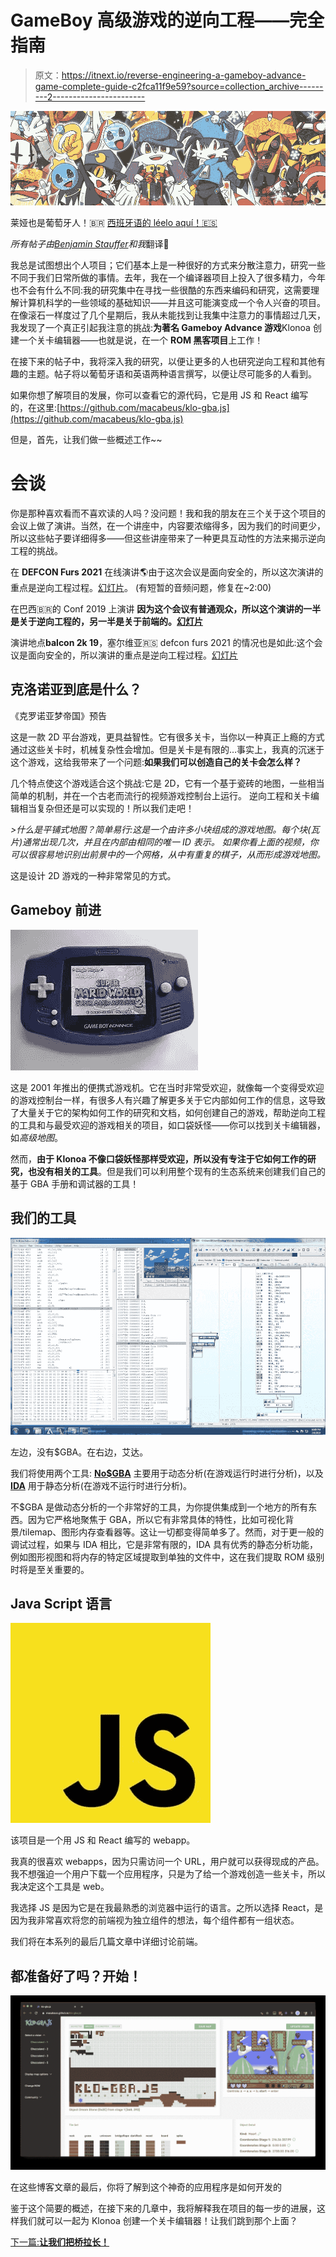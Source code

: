 # GameBoy 高级游戏的逆向工程——完全指南

> 原文：<https://itnext.io/reverse-engineering-a-gameboy-advance-game-complete-guide-c2fca11f9e59?source=collection_archive---------2----------------------->

![](img/bde75eb8e832f7ece4ada2f40d210f5d.png)

莱娅也是葡萄牙人！🇧🇷
[西班牙语的 léelo aquí！🇪🇸](https://macabeus.medium.com/ingenier%C3%ADa-inversa-de-un-juego-de-game-boy-advance-gu%C3%ADa-completa-dd5167f70263)

*所有帖子由*[*Benjamin Stauffer*](https://github.com/kcowolf)*和我*翻译💙

我总是试图想出个人项目；它们基本上是一种很好的方式来分散注意力，研究一些不同于我们日常所做的事情。去年，我在一个编译器项目上投入了很多精力，今年也不会有什么不同:我的研究集中在寻找一些很酷的东西来编码和研究，这需要理解计算机科学的一些领域的基础知识——并且这可能演变成一个令人兴奋的项目。
在像滚石一样度过了几个星期后，我从未能找到让我集中注意力的事情超过几天，我发现了一个真正引起我注意的挑战:**为著名 Gameboy Advance 游戏**Klonoa 创建一个关卡编辑器——也就是说，在一个 **ROM 黑客项目**上工作！

在接下来的帖子中，我将深入我的研究，以便让更多的人也研究逆向工程和其他有趣的主题。帖子将以葡萄牙语和英语两种语言撰写，以便让尽可能多的人看到。

如果你想了解项目的发展，你可以查看它的源代码，它是用 JS 和 React 编写的，在这里:[https://github.com/macabeus/klo-gba.js](https://github.com/macabeus/klo-gba.js)

但是，首先，让我们做一些概述工作~~

# 会谈

你是那种喜欢看而不喜欢读的人吗？没问题！我和我的朋友在三个关于这个项目的会议上做了演讲。当然，在一个讲座中，内容要浓缩得多，因为我们的时间更少，所以这些帖子要详细得多——但这些讲座带来了一种更具互动性的方法来揭示逆向工程的挑战。

在 **DEFCON Furs 2021** 在线演讲🌎由于这次会议是面向安全的，所以这次演讲的重点是逆向工程过程。[幻灯片](https://speakerdeck.com/macabeus/the-day-i-reverse-engineered-a-furry-gameboy-advance-game)。
(有短暂的音频问题，修复在~2:00)

在巴西🇧🇷的 Conf 2019 上演讲 **因为这个会议有普通观众，所以这个演讲的一半是关于逆向工程的，另一半是关于前端的。[幻灯片](https://speakerdeck.com/ythecombinator/the-day-i-reverse-engineered-a-gameboy-advance-game)**

演讲地点**balcon 2k 19**，塞尔维亚🇷🇸
defcon furs 2021 的情况也是如此:这个会议是面向安全的，所以演讲的重点是逆向工程过程。[幻灯片](https://speakerdeck.com/ythecombinator/the-day-i-reverse-engineered-a-gameboy-advance-game-revisited)

## 克洛诺亚到底是什么？

《克罗诺亚梦帝国》预告

这是一款 2D 平台游戏，更具益智性。它有很多关卡，当你以一种真正上瘾的方式通过这些关卡时，机械复杂性会增加。但是关卡是有限的…事实上，我真的沉迷于这个游戏，这给我带来了一个问题:**如果我们可以创造自己的关卡会怎么样？**

几个特点使这个游戏适合这个挑战:它是 2D，它有一个基于瓷砖的地图，一些相当简单的机制，并在一个古老而流行的视频游戏控制台上运行。
逆向工程和关卡编辑相当复杂但还是可以实现的！所以我们走吧！

*>什么是平铺式地图？简单易行:这是一个由许多小块组成的游戏地图。每个块(瓦片)通常出现几次，并且在内部由相同的唯一 ID 表示。
如果你看上面的视频，你可以很容易地识别出前景中的一个网格，从中有重复的棋子，从而形成游戏地图。*

这是设计 2D 游戏的一种非常常见的方式。

## Gameboy 前进

![](img/c241cf2dfa1dfb9f9ac3148b25135aa6.png)

这是 2001 年推出的便携式游戏机。它在当时非常受欢迎，就像每一个变得受欢迎的游戏控制台一样，有很多人有兴趣了解更多关于它内部如何工作的信息，这导致了大量关于它的架构如何工作的研究和文档，如何创建自己的游戏，帮助逆向工程的工具和与最受欢迎的游戏相关的项目，如口袋妖怪——你可以找到关卡编辑器，如*高级地图*。

然而，**由于 Klonoa 不像口袋妖怪那样受欢迎，所以没有专注于它如何工作的研究，也没有相关的工具**。但是我们可以利用整个现有的生态系统来创建我们自己的基于 GBA 手册和调试器的工具！

## 我们的工具

![](img/8d9a17606f3c44f6bb3f78c4d2bf925b.png)

左边，没有$GBA。在右边，艾达。

我们将使用两个工具: [**No$GBA**](https://problemkaputt.de/gba.htm) 主要用于动态分析(在游戏运行时进行分析)，以及 [**IDA**](https://hex-rays.com/ida-pro/) 用于静态分析(在游戏不运行时进行分析)。

不$GBA 是做动态分析的一个非常好的工具，为你提供集成到一个地方的所有东西。因为它严格地聚焦于 GBA，所以它有非常具体的特性，比如可视化背景/tilemap、图形内存查看器等。这让一切都变得简单多了。然而，对于更一般的调试过程，如果与 IDA 相比，它是非常有限的，IDA 具有优秀的静态分析功能，例如图形视图和将内存的特定区域提取到单独的文件中，这在我们提取 ROM 级别时将是至关重要的。

## Java Script 语言

![](img/b00009a4c9a228404e0c2f5f9ae3653b.png)

该项目是一个用 JS 和 React 编写的 webapp。

我真的很喜欢 webapps，因为只需访问一个 URL，用户就可以获得现成的产品。我不想强迫一个用户下载一个应用程序，只是为了给一个游戏创造一些关卡，所以我决定这个工具是 web。

我选择 JS 是因为它是在我最熟悉的浏览器中运行的语言。之所以选择 React，是因为我非常喜欢将您的前端视为独立组件的想法，每个组件都有一组状态。

我们将在本系列的最后几篇文章中详细讨论前端。

## 都准备好了吗？开始！

![](img/e8b017565b6e3d052616d2c4487fef93.png)

在这些博客文章的最后，你将了解到这个神奇的应用程序是如何开发的

鉴于这个简要的概述，在接下来的几章中，我将解释我在项目的每一步的进展，这样我们就可以一起为 Klonoa 创建一个关卡编辑器！让我们跳到那个上面？

[下一篇:**让我们把桥拉长！**](https://medium.com/@bruno.macabeus/reverse-engineering-a-gameboy-advance-game-lets-stretch-the-bridge-part-1-26124b74be09)